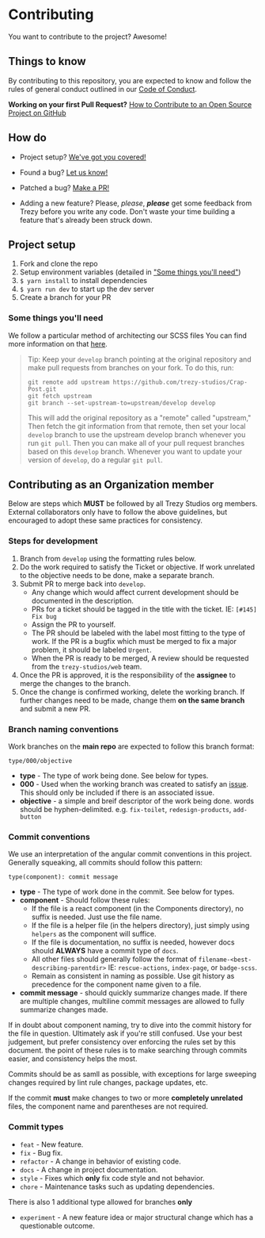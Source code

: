 # Contributing

You want to contribute to the project? Awesome!

## Things to know

By contributing to this repository, you are expected to know and follow the rules of general conduct outlined in our [Code of Conduct][code-of-conduct].

**Working on your first Pull Request?**
[How to Contribute to an Open Source Project on GitHub][egghead]

## How do

* Project setup?
  [We've got you covered!](#project-setup)

* Found a bug?
  [Let us know!][bugs]

* Patched a bug?
  [Make a PR!][new-pr]

* Adding a new feature?
  Please, *please*, ***please*** get some feedback from Trezy before you write any code. Don't waste your time building a feature that's already been struck down.

## Project setup

1. Fork and clone the repo
1. Setup environment variables (detailed in ["Some things you'll need"](#some-things-youll-need))
1. `$ yarn install` to install dependencies
1. `$ yarn run dev` to start up the dev server
1. Create a branch for your PR

### Some things you'll need

We follow a particular method of architecting our SCSS files You can find more information on that [here][css-arch-docs].

> Tip: Keep your `develop` branch pointing at the original repository and make
> pull requests from branches on your fork. To do this, run:
>
> ```
> git remote add upstream https://github.com/trezy-studios/Crap-Post.git
> git fetch upstream
> git branch --set-upstream-to=upstream/develop develop
> ```
>
> This will add the original repository as a "remote" called "upstream,"
> Then fetch the git information from that remote, then set your local `develop`
> branch to use the upstream develop branch whenever you run `git pull`.
> Then you can make all of your pull request branches based on this `develop`
> branch. Whenever you want to update your version of `develop`, do a regular
> `git pull`.

## Contributing as an Organization member

Below are steps which **MUST** be followed by all Trezy Studios org members. External collaborators only have to follow the above guidelines, but encouraged to adopt these same practices for consistency.

### Steps for development

1. Branch from `develop` using the formatting rules below.
1. Do the work required to satisfy the Ticket or objective. If work unrelated to the objective needs to be done, make a separate branch.
1. Submit PR to merge back into `develop`.
    * Any change which would affect current development should be documented in the description.
    * PRs for a ticket should be tagged in the title with the ticket. IE: `[#145] Fix bug`
    * Assign the PR to yourself.
    * The PR should be labeled with the label most fitting to the type of work. If the PR is a bugfix which must be merged to fix a major problem, it should be labeled `Urgent`.
    * When the PR is ready to be merged, A review should be requested from the `trezy-studios/web` team.
1. Once the PR is approved, it is the responsibility of the **assignee** to merge the changes to the branch.
1. Once the change is confirmed working, delete the working branch. If further changes need to be made, change them **on the same branch** and submit a new PR.

### Branch naming conventions

Work branches on the **main repo** are expected to follow this branch format:

```
type/000/objective
```
* **type** - The type of work being done. See below for types.
* **000** - Used when the working branch was created to satisfy an [issue][issues]. This should only be included if there is an associated issue.
* **objective** - a simple and breif descriptor of the work being done. words should be hyphen-delimited. e.g. `fix-toilet`, `redesign-products`, `add-button`

### Commit conventions

We use an interpretation of the angular commit conventions in this project. Generally squeaking, all commits should follow this pattern:
```
type(component): commit message
```
* **type** - The type of work done in the commit. See below for types.
* **component** - Should follow these rules:
    * If the file is a react component (in the Components directory), no suffix is needed. Just use the file name.
    * If the file is a helper file (in the helpers directory), just simply using `helpers` as the component will suffice.
    * If the file is documentation, no suffix is needed, however docs should **ALWAYS** have a commit type of `docs`.
    * All other files should generally follow the format of `filename-<best-describing-parentdir>` IE: `rescue-actions`, `index-page`, or `badge-scss`.
    * Remain as consistent in naming as possible. Use git history as precedence for the component name given to a file.
* **commit message** - should quickly summarize changes made. If there are multiple changes, multiline commit messages are allowed to fully summarize changes made.

If in doubt about component naming, try to dive into the commit history for the file in question. Ultimately ask if you're still confused. Use your best judgement, but prefer consistency over enforcing the rules set by this document. the point of these rules is to make searching through commits easier, and consistency helps the most.

Commits should be as samll as possible, with exceptions for large sweeping changes required by lint rule changes, package updates, etc.

If the commit **must** make changes to two or more **completely unrelated** files, the component name and parentheses are not required.

### Commit types
* `feat` - New feature.
* `fix` - Bug fix.
* `refactor` - A change in behavior of existing code.
* `docs` - A change in project documentation.
* `style` - Fixes which **only** fix code style and not behavior.
* `chore` - Maintenance tasks such as updating dependencies.

There is also 1 additional type allowed for branches **only**

* `experiment` - A new feature idea or major structural change which has a questionable outcome.





[code-of-conduct]: CODE_OF_CONDUCT.md
[css-arch-docs]: docs/CSS_ARCHITECTURE.md
[all-contributors]: https://github.com/kentcdodds/all-contributors
[bugs]: https://github.com/trezy-studios/Crap-Post/labels/bug
[egghead]: https://egghead.io/series/how-to-contribute-to-an-open-source-project-on-github
[issues]: https://github.com/trezy-studios/Crap-Post/issues
[new-pr]: https://github.com/trezy-studios/Crap-Post/compare
